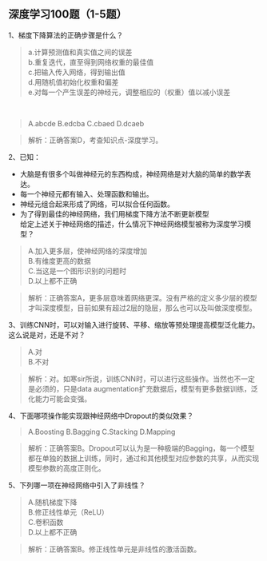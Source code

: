 ## 深度学习100题（1-5题）
1、梯度下降算法的正确步骤是什么？</br>
>a.计算预测值和真实值之间的误差</br>
b.重复迭代，直至得到网络权重的最佳值</br>
c.把输入传入网络，得到输出值</br>
d.用随机值初始化权重和偏差</br>
e.对每一个产生误差的神经元，调整相应的（权重）值以减小误差</br>
</br>

>A.abcde    B.edcba     C.cbaed      D.dcaeb</br>

> 解析：正确答案D，考查知识点-深度学习。</br>

2、已知：

*  大脑是有很多个叫做神经元的东西构成，神经网络是对大脑的简单的数学表达。
*  每一个神经元都有输入、处理函数和输出。
*  神经元组合起来形成了网络，可以拟合任何函数。
* 为了得到最佳的神经网络，我们用梯度下降方法不断更新模型</br>
给定上述关于神经网络的描述，什么情况下神经网络模型被称为深度学习模型？</br>

>A.加入更多层，使神经网络的深度增加</br>
B.有维度更高的数据</br>
C.当这是一个图形识别的问题时</br>
D.以上都不正确</br>

> 解析：正确答案A，更多层意味着网络更深。没有严格的定义多少层的模型才叫深度模型，目前如果有超过2层的隐层，那么也可以及叫做深度模型。

3、训练CNN时，可以对输入进行旋转、平移、缩放等预处理提高模型泛化能力。这么说是对，还是不对？</br>
> A.对    
B.不对

> 解析：对。如寒sir所说，训练CNN时，可以进行这些操作。当然也不一定是必须的，只是data augmentation扩充数据后，模型有更多数据训练，泛化能力可能会变强。

4、下面哪项操作能实现跟神经网络中Dropout的类似效果？
> A.Boosting    B.Bagging    C.Stacking    D.Mapping

> 解析：正确答案B。Dropout可以认为是一种极端的Bagging，每一个模型都在单独的数据上训练，同时，通过和其他模型对应参数的共享，从而实现模型参数的高度正则化。

5、下列哪一项在神经网络中引入了非线性？
> A.随机梯度下降</br>
B.修正线性单元（ReLU）</br>
C.卷积函数</br>
D.以上都不正确</br>

> 解析：正确答案B。修正线性单元是非线性的激活函数。 




